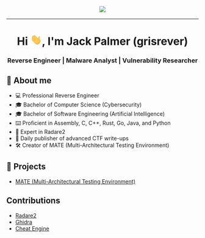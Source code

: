 <p align="center">
  <img src="https://github.com/thompsonemerson/thompsonemerson/raw/master/cover-thompson.png" height="200"/>
</p>
<hr>
<h1 align="center">Hi <img src="https://raw.githubusercontent.com/ABSphreak/ABSphreak/master/gifs/Hi.gif" width="30px">, I'm Jack Palmer (grisrever)</h1>
<h3 align="center">Reverse Engineer | Malware Analyst | Vulnerability Researcher</h3>
<p align="center">

## 📖 About me

* 💻 Professional Reverse Engineer
* 🎓 Bachelor of Computer Science (Cybersecurity)
* 🎓 Bachelor of Software Engineering (Artificial Intelligence)
* ⌨️ Proficient in Assembly, C, C++, Rust, Go, Java, and Python
* 🐉 Expert in Radare2
* 📝 Daily publisher of advanced CTF write-ups
* 🛠️ Creator of MATE (Multi-Architectural Testing Environment)

## 📂 Projects
* [MATE (Multi-Architectural Testing Environment)](https://github.com/gnisrever/MATE)

## Contributions
* [Radare2](https://github.com/gnisrever/radare2)
* [Ghidra](https://github.com/gnisrever/ghidra)
* [Cheat Engine](https://github.com/gnisrever/cheat-engine)
